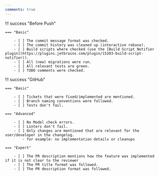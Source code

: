 ```yaml
---
comments: true
---
```


!!! success "Before Push"

    === "Basic"

        - [ ] The commit message format was checked.
        - [ ] The commit history was cleaned up (interactive rebase).
        - [ ] Build scripts where checked (use the [Build Script Notifier plugin](https://plugins.jetbrains.com/plugin/15203-build-script-notifier)).
        - [ ] All (new) migrations were run.
        - [ ] All relevant tests are green.
        - [ ] TODO comments were checked.

!!! success "GitHub"

    === "Basic"

        - [ ] Tickets that were fixed/implemented are mentioned.
        - [ ] Branch naming conventions were followed.
        - [ ] Tests don't fail.

    === "Advanced"

        - [ ] No Model check errors.
        - [ ] Linters don't fail.
        - [ ] Only changes are mentioned that are relevant for the user/developer in the changelog.
            - for example: no implementation details or cleanups

    === "Expert"

        - [ ] The PR description mentions how the feature was implemented if it is not clear to the reviewer
        - [ ] The PR title format was followed.
        - [ ] The PR description format was followed.
